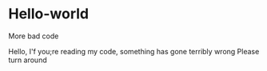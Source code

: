 # Hello-world
More bad code

Hello, I'f you;re reading my code, something has gone terribly wrong
Please turn around
